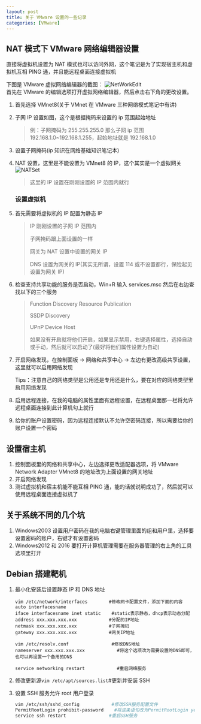 ```yaml
---
layout: post
title: 关于 VMware 设置的一些记录
categories: [VMware]
---
```


## NAT 模式下 VMware 网络编辑器设置

直接将虚拟机设置为 NAT 模式也可以访问外网，这个笔记是为了实现宿主机和虚拟机互相 PING 通，并且能远程桌面连接虚拟机

下图是 VMware 虚拟网络编辑器的截图：
![NetWorkEdit](https://i.loli.net/2019/01/11/5c38bceece743.png "虚拟网络编辑器")  
首先在 VMware 的编辑选项打开虚拟网络编辑器，然后点击右下角的更改设置。

1. 首先选择 VMnet8(关于 VMnet 在 VMware 三种网络模式笔记中有讲)

2. 子网 IP 设置如图，这个是根据掩码来设置的 ip 范围起始地址

   > 例：子网掩码为 255.255.255.0 那么子网 ip 范围 192.168.1.0~192.168.1.255，起始地址就是 192.168.1.0

3. 设置子网掩码(ip 知识在网络基础知识笔记本)

4. NAT 设置，这里是不能设置为 VMnet8 的 IP，这个其实是一个虚拟网关  
    ![NATSet](https://i.loli.net/2019/01/11/5c38bceecba52.png "NAT设置")

   > 这里的 IP 设置在刚刚设置的 IP 范围内就行

   ### 设置虚拟机

5. 首先需要将虚拟机的 IP 配置为静态 IP

   > IP 刚刚设置的子网 IP 范围内
   >
   > 子网掩码跟上面设置的一样
   >
   > 网关为 NAT 设置中设置的网关 IP
   >
   > DNS 设置为网关的 IP(其实无所谓，设置 114 或不设置都行，保险起见设置为网关 IP)

6. 检查支持共享功能的服务是否启动，Win+R 输入 services.msc 然后在右边查找以下的三个服务

   > Function Discovery Resource Publication
   >
   > SSDP Discovery
   >
   > UPnP Device Host
   >
   > 如果没有开启就将他们开启，如果显示禁用，右键选择属性，选择自动或手动，然后就可以启动了(最好将他们属性设置为自动)

7. 开启网络发现，在控制面板 -> 网络和共享中心 -> 左边有更改高级共享设置，这里就可以启用网络发现

   Tips：注意自己的网络类型是公用还是专用还是什么，要在对应的网络类型里启用网络发现

8. 启用远程连接，在我的电脑的属性里面有远程设置，在远程桌面那一栏将允许远程桌面连接到此计算机勾上就行

9. 给你的账户设置密码，因为远程连接默认不允许空密码连接，所以需要给你的账户设置一个密码

## 设置宿主机

1. 控制面板里的网络和共享中心，左边选择更改适配器选项，将 VMware Network Adapter VMnet8 的地址改为上面设置的网关地址
2. 开启网络发现
3. 测试虚拟机和宿主机能不能互相 PING 通，能的话就说明成功了，然后就可以使用远程桌面连接虚拟机了

## 关于系统不同的几个坑

1. Windows2003 设置用户密码在我的电脑右键管理里面的组和用户里，选择要设置密码的账户，右键才有设置密码
2. Windows2012 和 2016 要打开计算机管理需要在服务器管理的右上角的工具选项里打开

## Debian 搭建靶机

1. 最小化安装后设置静态 IP 和 DNS 地址

   ```Linux
   vim /etc/network/interfaces        #修改网卡配置文件，添加下面的内容
   auto interfacesname
   iface interfacesname inet static    #static表示静态，dhcp表示动态分配
   address xxx.xxx.xxx.xxx            #分配的IP地址
   netmask xxx.xxx.xxx.xxx            #子网掩码
   gateway xxx.xxx.xxx.xxx            #网关IP地址

   vim /etc/resolv.conf                #修改DNS地址
   nameserver xxx.xxx.xxx.xxx            #将这个选项改为需要设置的DNS即可，也可以再设置一个备用的DNS

   service networking restart            #重启网络服务
   ```

2. 修改更新源`vim /etc/apt/sources.list`#更新并安装 SSH

3. 设置 SSH 服务允许 root 用户登录

   ```bash
   vim /etc/ssh/sshd_config            #修改SSH服务配置文件
   PermitRootLogin prohibit-password    #将这条语句改为PermitRootLogin yes(去掉前面的注释)
   service ssh restart                #重启SSH服务
   ```
